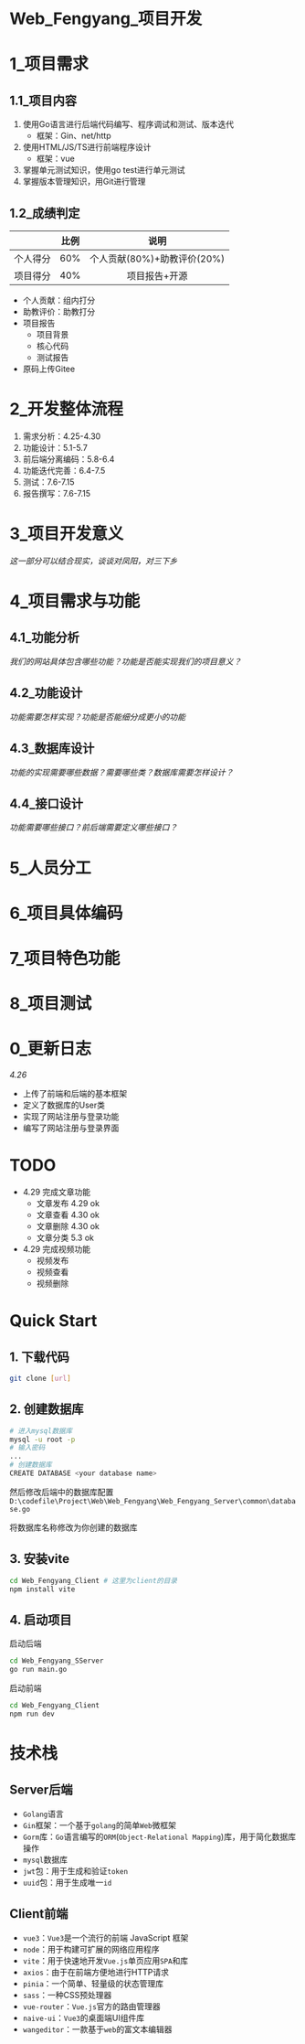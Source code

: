# Web_Fengyang_项目开发

# 1_项目需求

## 1.1_项目内容

1. 使用Go语言进行后端代码编写、程序调试和测试、版本迭代
   - 框架：Gin、net/http
2. 使用HTML/JS/TS进行前端程序设计
   - 框架：vue
3. 掌握单元测试知识，使用go test进行单元测试
4. 掌握版本管理知识，用Git进行管理

## 1.2_成绩判定

|          | 比例 |            说明             |
| :------: | :--: | :-------------------------: |
| 个人得分 | 60%  | 个人贡献(80%)+助教评价(20%) |
| 项目得分 | 40%  |        项目报告+开源        |

- 个人贡献：组内打分
- 助教评价：助教打分
- 项目报告
  - 项目背景
  - 核心代码
  - 测试报告
- 原码上传Gitee

# 2_开发整体流程

1. 需求分析：4.25-4.30
2. 功能设计：5.1-5.7
3. 前后端分离编码：5.8-6.4
4. 功能迭代完善：6.4-7.5
5. 测试：7.6-7.15
6. 报告撰写：7.6-7.15

# 3_项目开发意义

*这一部分可以结合现实，谈谈对凤阳，对三下乡*

# 4_项目需求与功能

## 4.1_功能分析

*我们的网站具体包含哪些功能？功能是否能实现我们的项目意义？*

## 4.2_功能设计

*功能需要怎样实现？功能是否能细分成更小的功能*

## 4.3_数据库设计

*功能的实现需要哪些数据？需要哪些类？数据库需要怎样设计？*

## 4.4_接口设计

*功能需要哪些接口？前后端需要定义哪些接口？*

# 5_人员分工

# 6_项目具体编码

# 7_项目特色功能

# 8_项目测试

# 0_更新日志

*4.26*

- 上传了前端和后端的基本框架
- 定义了数据库的User类
- 实现了网站注册与登录功能
- 编写了网站注册与登录界面

# TODO

- 4.29 完成文章功能
  - 文章发布 4.29 ok
  - 文章查看 4.30 ok
  - 文章删除 4.30 ok
  - 文章分类 5.3 ok
- 4.29 完成视频功能
  - 视频发布
  - 视频查看
  - 视频删除

# Quick Start

## 1. 下载代码


```bash
git clone [url]
```

## 2. 创建数据库
   
```bash
# 进入mysql数据库
mysql -u root -p
# 输入密码
...
# 创建数据库
CREATE DATABASE <your database name>
```

然后修改后端中的数据库配置`D:\codefile\Project\Web\Web_Fengyang\Web_Fengyang_Server\common\database.go`

将数据库名称修改为你创建的数据库

## 3. 安装vite

```bash
cd Web_Fengyang_Client # 这里为client的目录
npm install vite
```

## 4. 启动项目

启动后端

```bash
cd Web_Fengyang_SServer
go run main.go
```

启动前端

```bash
cd Web_Fengyang_Client
npm run dev
```

# 技术栈

## Server后端

- `Golang`语言
- `Gin`框架：一个基于`golang`的简单`Web`微框架
- `Gorm`库：`Go`语言编写的`ORM`(`Object-Relational Mapping`)库，用于简化数据库操作
- `mysql`数据库
- `jwt`包：用于生成和验证`token`
- `uuid`包：用于生成唯一`id`

## Client前端

- `vue3`：`Vue3`是一个流行的前端 JavaScript 框架
- `node`：用于构建可扩展的网络应用程序
- `vite`：用于快速地开发`Vue.js`单页应用`SPA`和库
- `axios`：由于在前端方便地进行HTTP请求
- `pinia`：一个简单、轻量级的状态管理库
- `sass`：一种CSS预处理器
- `vue-router`：`Vue.js`官方的路由管理器
- `naive-ui`：`Vue3`的桌面端UI组件库
- `wangeditor`：一款基于`web`的富文本编辑器


